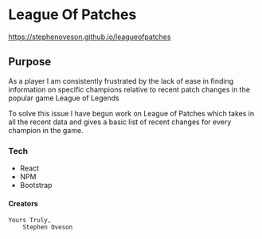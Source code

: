 # League Of Patches

https://stephenoveson.github.io/leagueofpatches

## Purpose

As a player I am consistently frustrated by the lack of ease in finding information on specific champions relative to recent patch changes in the popular game League of Legends

To solve this issue I have begun work on League of Patches which takes in all the recent data and gives a basic list of recent changes for every champion in the game.

### Tech

* React
* NPM
* Bootstrap

#### Creators

    Yours Truly, 
        Stephen Oveson